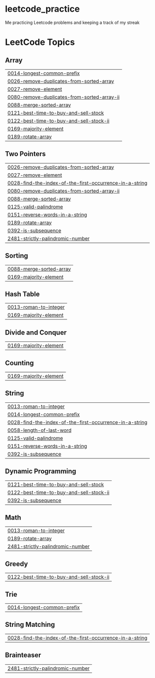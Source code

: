 # leetcode_practice
Me practicing Leetcode problems and keeping a track of my streak

<!---LeetCode Topics Start-->
# LeetCode Topics
## Array
|  |
| ------- |
| [0014-longest-common-prefix](https://github.com/shreyashree00015/leetcode_practice/tree/master/0014-longest-common-prefix) |
| [0026-remove-duplicates-from-sorted-array](https://github.com/shreyashree00015/leetcode_practice/tree/master/0026-remove-duplicates-from-sorted-array) |
| [0027-remove-element](https://github.com/shreyashree00015/leetcode_practice/tree/master/0027-remove-element) |
| [0080-remove-duplicates-from-sorted-array-ii](https://github.com/shreyashree00015/leetcode_practice/tree/master/0080-remove-duplicates-from-sorted-array-ii) |
| [0088-merge-sorted-array](https://github.com/shreyashree00015/leetcode_practice/tree/master/0088-merge-sorted-array) |
| [0121-best-time-to-buy-and-sell-stock](https://github.com/shreyashree00015/leetcode_practice/tree/master/0121-best-time-to-buy-and-sell-stock) |
| [0122-best-time-to-buy-and-sell-stock-ii](https://github.com/shreyashree00015/leetcode_practice/tree/master/0122-best-time-to-buy-and-sell-stock-ii) |
| [0169-majority-element](https://github.com/shreyashree00015/leetcode_practice/tree/master/0169-majority-element) |
| [0189-rotate-array](https://github.com/shreyashree00015/leetcode_practice/tree/master/0189-rotate-array) |
## Two Pointers
|  |
| ------- |
| [0026-remove-duplicates-from-sorted-array](https://github.com/shreyashree00015/leetcode_practice/tree/master/0026-remove-duplicates-from-sorted-array) |
| [0027-remove-element](https://github.com/shreyashree00015/leetcode_practice/tree/master/0027-remove-element) |
| [0028-find-the-index-of-the-first-occurrence-in-a-string](https://github.com/shreyashree00015/leetcode_practice/tree/master/0028-find-the-index-of-the-first-occurrence-in-a-string) |
| [0080-remove-duplicates-from-sorted-array-ii](https://github.com/shreyashree00015/leetcode_practice/tree/master/0080-remove-duplicates-from-sorted-array-ii) |
| [0088-merge-sorted-array](https://github.com/shreyashree00015/leetcode_practice/tree/master/0088-merge-sorted-array) |
| [0125-valid-palindrome](https://github.com/shreyashree00015/leetcode_practice/tree/master/0125-valid-palindrome) |
| [0151-reverse-words-in-a-string](https://github.com/shreyashree00015/leetcode_practice/tree/master/0151-reverse-words-in-a-string) |
| [0189-rotate-array](https://github.com/shreyashree00015/leetcode_practice/tree/master/0189-rotate-array) |
| [0392-is-subsequence](https://github.com/shreyashree00015/leetcode_practice/tree/master/0392-is-subsequence) |
| [2481-strictly-palindromic-number](https://github.com/shreyashree00015/leetcode_practice/tree/master/2481-strictly-palindromic-number) |
## Sorting
|  |
| ------- |
| [0088-merge-sorted-array](https://github.com/shreyashree00015/leetcode_practice/tree/master/0088-merge-sorted-array) |
| [0169-majority-element](https://github.com/shreyashree00015/leetcode_practice/tree/master/0169-majority-element) |
## Hash Table
|  |
| ------- |
| [0013-roman-to-integer](https://github.com/shreyashree00015/leetcode_practice/tree/master/0013-roman-to-integer) |
| [0169-majority-element](https://github.com/shreyashree00015/leetcode_practice/tree/master/0169-majority-element) |
## Divide and Conquer
|  |
| ------- |
| [0169-majority-element](https://github.com/shreyashree00015/leetcode_practice/tree/master/0169-majority-element) |
## Counting
|  |
| ------- |
| [0169-majority-element](https://github.com/shreyashree00015/leetcode_practice/tree/master/0169-majority-element) |
## String
|  |
| ------- |
| [0013-roman-to-integer](https://github.com/shreyashree00015/leetcode_practice/tree/master/0013-roman-to-integer) |
| [0014-longest-common-prefix](https://github.com/shreyashree00015/leetcode_practice/tree/master/0014-longest-common-prefix) |
| [0028-find-the-index-of-the-first-occurrence-in-a-string](https://github.com/shreyashree00015/leetcode_practice/tree/master/0028-find-the-index-of-the-first-occurrence-in-a-string) |
| [0058-length-of-last-word](https://github.com/shreyashree00015/leetcode_practice/tree/master/0058-length-of-last-word) |
| [0125-valid-palindrome](https://github.com/shreyashree00015/leetcode_practice/tree/master/0125-valid-palindrome) |
| [0151-reverse-words-in-a-string](https://github.com/shreyashree00015/leetcode_practice/tree/master/0151-reverse-words-in-a-string) |
| [0392-is-subsequence](https://github.com/shreyashree00015/leetcode_practice/tree/master/0392-is-subsequence) |
## Dynamic Programming
|  |
| ------- |
| [0121-best-time-to-buy-and-sell-stock](https://github.com/shreyashree00015/leetcode_practice/tree/master/0121-best-time-to-buy-and-sell-stock) |
| [0122-best-time-to-buy-and-sell-stock-ii](https://github.com/shreyashree00015/leetcode_practice/tree/master/0122-best-time-to-buy-and-sell-stock-ii) |
| [0392-is-subsequence](https://github.com/shreyashree00015/leetcode_practice/tree/master/0392-is-subsequence) |
## Math
|  |
| ------- |
| [0013-roman-to-integer](https://github.com/shreyashree00015/leetcode_practice/tree/master/0013-roman-to-integer) |
| [0189-rotate-array](https://github.com/shreyashree00015/leetcode_practice/tree/master/0189-rotate-array) |
| [2481-strictly-palindromic-number](https://github.com/shreyashree00015/leetcode_practice/tree/master/2481-strictly-palindromic-number) |
## Greedy
|  |
| ------- |
| [0122-best-time-to-buy-and-sell-stock-ii](https://github.com/shreyashree00015/leetcode_practice/tree/master/0122-best-time-to-buy-and-sell-stock-ii) |
## Trie
|  |
| ------- |
| [0014-longest-common-prefix](https://github.com/shreyashree00015/leetcode_practice/tree/master/0014-longest-common-prefix) |
## String Matching
|  |
| ------- |
| [0028-find-the-index-of-the-first-occurrence-in-a-string](https://github.com/shreyashree00015/leetcode_practice/tree/master/0028-find-the-index-of-the-first-occurrence-in-a-string) |
## Brainteaser
|  |
| ------- |
| [2481-strictly-palindromic-number](https://github.com/shreyashree00015/leetcode_practice/tree/master/2481-strictly-palindromic-number) |
<!---LeetCode Topics End-->